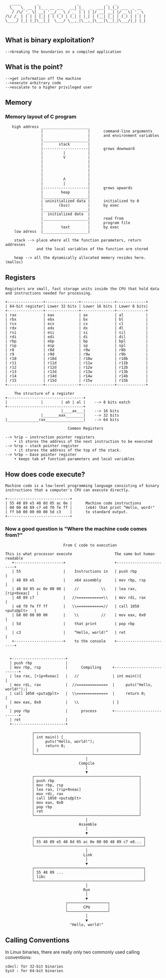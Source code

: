 ```
  _____       _                 _            _   _             
  \_   \_ __ | |_ _ __ ___   __| |_   _  ___| |_(_) ___  _ __  
   / /\/ '_ \| __| '__/ _ \ / _` | | | |/ __| __| |/ _ \| '_ \ 
/\/ /_ | | | | |_| | | (_) | (_| | |_| | (__| |_| | (_) | | | |
\____/ |_| |_|\__|_|  \___/ \__,_|\__,_|\___|\__|_|\___/|_| |_|
                                                               
```


## What is binary exploitation?
```
-->breaking the boundaries on a compiled application
```
## What is the point?
```
-->get information off the machine 
-->execute arbitrary code
-->escalate to a higher privileged user
```

## Memory
### Memory layout of C program
```
   high address ______________________
                |                    |      command-line arguments
                |                    |      and environment variables
                |____________________|
                |       stack        |
                |--------------------|      grows downward
                |         |          |
                |         V          |
                |                    |
                |                    |
                |                    |
                |                    |
                |         Λ          |
                |         |          |
                |--------------------|      grows upwards
                |        heap        |
                |____________________|
                | uninitialized data |      initialized to 0
                |       (bss)        |      by exec
                |____________________|
                |  initialized data  |
                |____________________|      read from 
                |                    |      program file
                |        text        |      by exec
    low adress  |____________________|
                
    stack --> place where all the function parameters, return addresses
              and the local variables of the function are stored

    heap --> all the dynamically allocated memory resides here. (malloc)

```

## Registers

``` Registers are small, fast storage units inside the CPU that hold data and instructions needed for processing. ```
```
+----------------+---------------+---------------+-------------+
| 64-bit register| Lower 32 bits | Lower 16 bits | Lower 8 bits|
+----------------+---------------+---------------+-------------+
| rax            | eax           | ax            | al          |
| rbx            | ebx           | bx            | bl          |
| rcx            | ecx           | cx            | cl          |
| rdx            | edx           | dx            | dl          |
| rsi            | esi           | si            | sil         |
| rdi            | edi           | di            | dil         |
| rbp            | ebp           | bp            | bpl         |
| rsp            | esp           | sp            | spl         |
| r8             | r8d           | r8w           | r8b         |
| r9             | r9d           | r9w           | r9b         |
| r10            | r10d          | r10w          | r10b        |
| r11            | r11d          | r11w          | r11b        |
| r12            | r12d          | r12w          | r12b        |
| r13            | r13d          | r13w          | r13b        |
| r14            | r14d          | r14w          | r14b        |
| r15            | r15d          | r15w          | r15b        |
+----------------+---------------+---------------+-------------+
```

```
    The structure of a register
+----------------------------------+
|               |        | ah | al |    --> 8 bits eatch
+----------------------------------+
                         |____ax___|    --> 16 bits
                |_______eax________|    --> 32 bits
|______________rax_________________|    --> 64 bits
```
```
                            Common Registers

--> %rip – instruction pointer registers
    • it stores the address of the next instruction to be executed
--> %rsp – stack pointer register
    • it stores the address of the top of the stack.
--> %rbp – base pointer register
    • keeps tab of function parameters and local variables
```

## How does code execute?

```Machine code is a low-level programming language consisting of binary instructions that a computer's CPU can execute directly.```

```
+----------------------------+
| 55 48 89 e5 48 8d 05 ac 0e |      Machine code instructions 
| 00 00 48 89 c7 e8 f0 fe ff |      (x64) that print “Hello, word!"
| ff b8 00 00 00 00 5d c3    |      to standard output.
+----------------------------+
```
### Now a good question is "Where the machine code comes from?"

```
                          From C code to execution

This is what processor execute                   The same but human readable
   +----------------------+                      +------------------------+
   | 55                   |    Instructions in   | push rbp               |
   | 48 89 e5             |    x64 assembly      | mov rbp, rsp           |
   | 48 8d 05 ac 0e 00 00 |    //          \\    | lea rax, [rip+0xeac]   |
   | 48 89 c7             |   //============\\   | mov rdi, rax           |
   | e8 f0 fe ff ff       |   \\============//   | call 1050 <puts@plt>   |
   | b8 00 00 00 00       |    \\          //    | mov eax, 0x0           |
   | 5d                   |    that print        | pop rbp                |
   | c3                   |    “Hello, world!”   | ret                    |
   +----------------------+    to the console    +------------------------+


  +------------------------+
  | push rbp               |
  | mov rbp, rsp           |      Compiling     +---------------------------+
  | lea rax, [rip+0xeac]   |   //               | int main(){               |
  | mov rdi, rax           |  //==============  |     puts("Hello, world!");|
  | call 1050 <puts@plt>   |  \\==============  |     return 0;             |
  | mov eax, 0x0           |   \\               | }                         |
  | pop rbp                |      process       +---------------------------+
  | ret                    |
  +------------------------+

```

```
            ┌───────────────────────────────────────────────┐
            │ int main() {                                  │
            │     puts("Hello, world!");                    │
            │     return 0;                                 │
            │ }                                             │
            └───────────────────────────────────────────────┘
                                    │
                                 Compile
                                    │
                                    ▼
            ┌───────────────────────────────────────────────┐
            │ push rbp                                      │
            │ mov rbp, rsp                                  │
            │ lea rax, [rip+0xeac]                          │
            │ mov rdi, rax                                  │
            │ call 1050 <puts@plt>                          │
            │ mov eax, 0x0                                  │
            │ pop rbp                                       │
            │ ret                                           │
            └───────────────────────────────────────────────┘
                                    │
                                 Assemble
                                    │
                                    ▼
            ┌─────────────────────────────────────────────────┐
            │ 55 48 89 e5 48 8d 05 ac 0e 00 00 48 89 c7 e8... │
            └─────────────────────────────────────────────────┘
                                    │
                                   Link
                                    │
                                    ▼
            ┌─────────────────────────────────────────────────┐
            │ 55 48 89 ...                                    │
            │ libc                                            │
            └─────────────────────────────────────────────────┘
                                    │
                                   Run
                                    │
                                    ▼
                           ┌──────────────────┐
                           │       CPU        │
                           └──────────────────┘
                                    │
                                    ▼
                             "Hello, world!"
```
## Calling Conventions
In Linux binaries, there are really only two commonly used calling conventions:
```assembly
cdecl: for 32-bit binaries
SysV : for 64-bit binaries
```